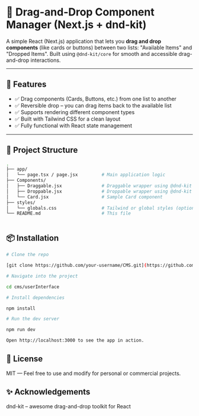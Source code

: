 # 🧩 Drag-and-Drop Component Manager (Next.js + dnd-kit)

A simple React (Next.js) application that lets you **drag and drop components** (like cards or buttons) between two lists: "Available Items" and "Dropped Items". Built using `@dnd-kit/core` for smooth and accessible drag-and-drop interactions.

---

## 🚀 Features

- ✅ Drag components (Cards, Buttons, etc.) from one list to another
- ✅ Reversible drop – you can drag items back to the available list
- ✅ Supports rendering different component types
- ✅ Built with Tailwind CSS for a clean layout
- ✅ Fully functional with React state management

---

## 📁 Project Structure

```bash
.
├── app/
│   └── page.tsx / page.jsx         # Main application logic
├── Components/
│   ├── Draggable.jsx               # Draggable wrapper using @dnd-kit
│   ├── Droppable.jsx               # Droppable wrapper using @dnd-kit
│   └── Card.jsx                    # Sample Card component
├── styles/
│   └── globals.css                 # Tailwind or global styles (optional)
└── README.md                       # This file



```

## 📦 Installation

```bash
# Clone the repo

[git clone https://github.com/your-username/CMS.git](https://github.com/kazx22/CMS.git)

# Navigate into the project

cd cms/userInterface

# Install dependencies

npm install

# Run the dev server

npm run dev

Open http://localhost:3000 to see the app in action.

```

## 📄 License

MIT — Feel free to use and modify for personal or commercial projects.

## ✨ Acknowledgements

dnd-kit – awesome drag-and-drop toolkit for React

